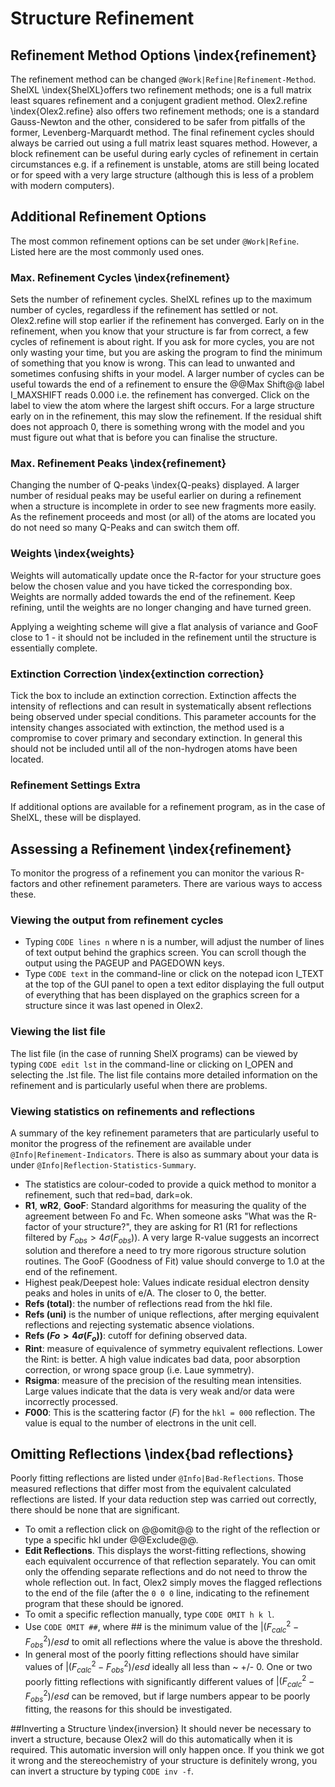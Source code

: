 # Structure Refinement

## Refinement Method Options \index{refinement}
The refinement method can be changed `@Work|Refine|Refinement-Method`. ShelXL \index{ShelXL}offers two refinement methods; one is a full matrix least squares refinement and a conjugent gradient method. Olex2.refine \index{Olex2.refine} also offers two refinement methods; one is a standard Gauss-Newton and the other, considered to be safer from pitfalls of the former, Levenberg-Marquardt method.
The final refinement cycles should always be carried out using a full matrix least squares method. However, a block refinement can be useful during early cycles of refinement in certain circumstances e.g. if a refinement is unstable, atoms are still being located or for speed with a very large structure (although this is less of a problem with modern computers).

## Additional Refinement Options
The most common refinement options can be set under `@Work|Refine`. Listed here are the most commonly used ones.

### Max. Refinement Cycles \index{refinement}
Sets the number of refinement cycles. ShelXL refines up to the maximum number of cycles, regardless if the refinement has settled or not. Olex2.refine will stop earlier if the refinement has converged.
Early on in the refinement, when you know that your structure is far from correct, a few cycles of refinement is about right. If you ask for more cycles, you are not only wasting your time, but you are asking the program to find the minimum of something that you know is wrong. This can lead to unwanted and sometimes confusing shifts in your model.
A larger number of cycles can be useful towards the end of a refinement to ensure the @@Max Shift@@ label I_MAXSHIFT reads 0.000 i.e. the refinement has converged. Click on the label to view the atom where the largest shift occurs. For a large structure early on in the refinement, this may slow the refinement. If the residual shift does not approach 0, there is something wrong with the model and you must figure out what that is before you can finalise the structure.

### Max. Refinement Peaks \index{refinement}
Changing the number of Q-peaks \index{Q-peaks} displayed. A larger number of residual peaks may be useful earlier on during a refinement when a structure is incomplete in order to see new fragments more easily. As the refinement proceeds and most (or all) of the atoms are located you do not need so many Q-Peaks and can switch them off.

### Weights \index{weights}
Weights will automatically update once the R-factor for your structure goes below the chosen value and you have ticked the corresponding box.
Weights are normally added towards the end of the refinement. Keep refining, until the weights are no longer changing and have turned green.

Applying a weighting scheme will give a flat analysis of variance and GooF close to 1 - it should not be included in the refinement until the structure is essentially complete.

### Extinction Correction \index{extinction correction}
Tick the box to include an extinction correction.
Extinction affects the intensity of reflections and can result in systematically absent reflections being observed under special conditions. This parameter accounts for the intensity changes associated with extinction, the method used is a compromise to cover primary and secondary extinction. In general this should not be included until all of the non-hydrogen atoms have been located.

### Refinement Settings Extra
If additional options are available for a refinement program, as in the case of ShelXL, these will be displayed.

## Assessing a Refinement \index{refinement}
To monitor the progress of a refinement you can monitor the various R-factors and other refinement parameters. There are various ways to access these.

### Viewing the output from refinement cycles

- Typing `CODE lines n` where n is a number, will adjust the number of lines of text output behind the graphics screen. You can scroll though the output using the PAGEUP and PAGEDOWN keys.
- Type `CODE text` in the command-line or click on the notepad icon I_TEXT at the top of the GUI panel to open a text editor displaying the full output of everything that has been displayed on the graphics screen for a structure since it was last opened in Olex2.

### Viewing the list file
The list file (in the case of running ShelX programs) can be viewed by typing `CODE edit lst` in the command-line or clicking on I_OPEN and selecting the .lst file. The list file contains more detailed information on the refinement and is particularly useful when there are problems.

### Viewing statistics on refinements and reflections
A summary of the key refinement parameters that are particularly useful to monitor the progress of the refinement are available under `@Info|Refinement-Indicators`. There is also as summary about your data is under `@Info|Reflection-Statistics-Summary`.

- The statistics are colour-coded to provide a quick method to monitor a refinement, such that red=bad, dark=ok. 
- **R1**, **wR2**, **GooF**: Standard algorithms for measuring the quality of the agreement between Fo and Fc. When someone asks "What was the R-factor of your structure?", they are asking for R1 (R1 for reflections filtered by $F_{obs} > 4\sigma(F_{obs})$). A very large R-value suggests an incorrect solution and therefore a need to try more rigorous structure solution routines. The GooF (Goodness of Fit) value should converge to 1.0 at the end of the refinement.
- Highest peak/Deepest hole: Values indicate residual electron density peaks and holes in units of e/A. The closer to 0, the better. 
- **Refs (total)**: the number of reflections read from the hkl file.
- **Refs (uni)** is the number of unique reflections, after merging equivalent reflections and rejecting systematic absence violations. 
- **Refs ($Fo> 4\sigma(F_o)$)**: cutoff for defining observed data.
- **Rint**: measure of equivalence of symmetry equivalent reflections. Lower the Rint: is better. A high value indicates bad data, poor absorption correction, or wrong space group (i.e. Laue symmetry).
- **Rsigma**: measure of the precision of the resulting mean intensities. Large values indicate that the data is very weak and/or data were incorrectly processed.
- **$F000$**: This is the scattering factor ($F$) for the `hkl = 000` reflection. The value is equal to the number of electrons in the unit cell.

## Omitting Reflections \index{bad reflections}
Poorly fitting reflections are listed under `@Info|Bad-Reflections`. Those measured reflections that differ most from the equivalent calculated reflections are listed. If your data reduction step was carried out correctly, there should be none that are significant.

- To omit a reflection click on @@omit@@ to the right of the reflection or type a specific hkl under @@Exclude@@.
- **Edit Reflections**. This displays the worst-fitting reflections, showing each equivalent occurrence of that reflection separately. You can omit only the offending separate reflections and do not need to throw the whole reflection out. In fact, Olex2 simply moves the flagged reflections to the end of the file (after the `0 0 0` line, indicating to the refinement program that these should be ignored.
- To omit a specific reflection manually, type `CODE OMIT h k l`.
- Use `CODE OMIT ##`, where ## is the minimum value of the $|(F_{calc}^{2}-F_{obs}^{2})/esd$ to omit all reflections where the value is above the threshold.
- In general most of the poorly fitting reflections should have similar values of $|(F_{calc}^{2}-F_{obs}^{2})/esd$ ideally all less than ~ +/- 0. One or two poorly fitting reflections with significantly different values of $|(F_{calc}^{2}-F_{obs}^{2})/esd$ can be removed, but if large numbers appear to be poorly fitting, the reasons for this should be investigated.

##Inverting a Structure \index{inversion}
It should never be necessary to invert a structure, because Olex2 will do this automatically when it is required. This automatic inversion will only happen once. If you think we got it wrong and the stereochemistry of your structure is definitely wrong, you can invert a structure by typing `CODE inv -f`.

